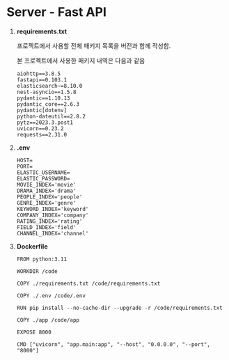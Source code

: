 # Server - Fast API

1. **requirements.txt**

    프로젝트에서 사용할 전체 패키지 목록을 버전과 함께 작성함.

    본 프로젝트에서 사용한 패키지 내역은 다음과 같음

    ```plaintext
    aiohttp==3.8.5
    fastapi==0.103.1
    elasticsearch~=8.10.0
    nest-asyncio==1.5.8
    pydantic==1.10.13
    pydantic_core==2.6.3
    pydantic[dotenv]
    python-dateutil==2.8.2
    pytz==2023.3.post1
    uvicorn==0.23.2
    requests==2.31.0
    ```

2. **.env**

   ```
   HOST=
   PORT=
   ELASTIC_USERNAME=
   ELASTIC_PASSWORD=
   MOVIE_INDEX='movie'
   DRAMA_INDEX='drama'
   PEOPLE_INDEX='people'
   GENRE_INDEX='genre'
   KEYWORD_INDEX='keyword'
   COMPANY_INDEX='company'
   RATING_INDEX='rating'
   FIELD_INDEX='field'
   CHANNEL_INDEX='channel'
   ```

3. **Dockerfile**

    ```docker
    FROM python:3.11

    WORKDIR /code

    COPY ./requirements.txt /code/requirements.txt

    COPY ./.env /code/.env

    RUN pip install --no-cache-dir --upgrade -r /code/requirements.txt

    COPY ./app /code/app

    EXPOSE 8000

    CMD ["uvicorn", "app.main:app", "--host", "0.0.0.0", "--port", "8000"]
    ```